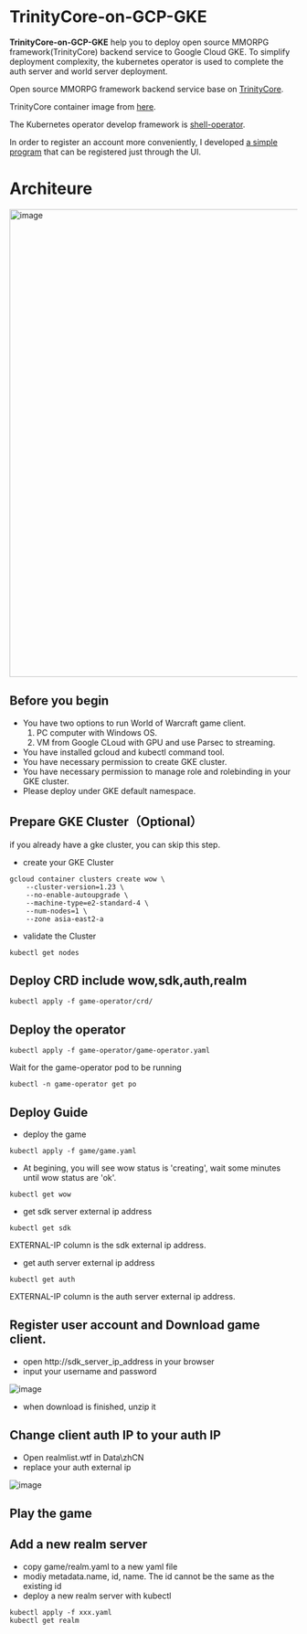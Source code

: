# TrinityCore-on-GCP-GKE

**TrinityCore-on-GCP-GKE** help you to deploy open source MMORPG framework(TrinityCore) backend service to Google Cloud GKE. To simplify deployment complexity, the kubernetes operator is used to complete the auth server and world server deployment.

Open source MMORPG framework backend service base on [TrinityCore](https://github.com/TrinityCore/TrinityCore).

TrinityCore container image from [here](https://gitlab.com/nicolaw/trinitycore/-/tree/master).

The Kubernetes operator develop framework is [shell-operator](https://github.com/flant/shell-operator).

In order to register an account more conveniently, I developed [a simple program](https://github.com/hellof20/TrinityCoreRegisiter) that can be registered just through the UI. 

# Architeure

<img width="819" alt="image" src="https://user-images.githubusercontent.com/8756642/211265827-a4f2674f-f66d-4c11-a400-496e363a1fda.png">



## Before you begin
- You have two options to run World of Warcraft game client.
  1. PC computer with Windows OS.
  2. VM from Google CLoud with GPU and use Parsec to streaming.
- You have installed gcloud and kubectl command tool.
- You have necessary permission to create GKE cluster.
- You have necessary permission to manage role and rolebinding in your GKE cluster.
- Please deploy under GKE default namespace.

## Prepare GKE Cluster（Optional）
if you already have a gke cluster, you can skip this step.
- create your GKE Cluster
```
gcloud container clusters create wow \
    --cluster-version=1.23 \
    --no-enable-autoupgrade \
    --machine-type=e2-standard-4 \
    --num-nodes=1 \
    --zone asia-east2-a
```
- validate the Cluster
```
kubectl get nodes
```

## Deploy CRD include wow,sdk,auth,realm
```
kubectl apply -f game-operator/crd/
```

## Deploy the operator
```
kubectl apply -f game-operator/game-operator.yaml
```
Wait for the game-operator pod to be running
```
kubectl -n game-operator get po
```


## Deploy Guide
- deploy the game
```
kubectl apply -f game/game.yaml
```

- At begining, you will see wow status is 'creating', wait some minutes until wow status are 'ok'.
```
kubectl get wow
```

- get sdk server external ip address
```
kubectl get sdk
```
EXTERNAL-IP column is the sdk external ip address.

- get auth server external ip address
```
kubectl get auth
```
EXTERNAL-IP column is the auth server external ip address.

## Register user account and Download game client.
- open http://sdk_server_ip_address in your browser
- input your username and password

![image](https://user-images.githubusercontent.com/8756642/199389438-7215ad12-d056-4062-aaa5-60fb15ee3006.png)

- when download is finished, unzip it


## Change client auth IP to your auth IP
- Open realmlist.wtf in Data\zhCN
- replace your auth external ip

![image](https://user-images.githubusercontent.com/8756642/199389288-60ba584d-2051-4ddf-b572-5abc2e7e0b1a.png)


## Play the game


## Add a new realm server
- copy game/realm.yaml to a new yaml file
- modiy metadata.name, id, name. The id cannot be the same as the existing id
- deploy a new realm server with kubectl
```
kubectl apply -f xxx.yaml
kubectl get realm
```

